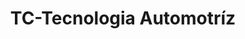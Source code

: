 ---
title: "TC-Tecnologia Automotríz"
url: /san-raimundo/tc-tecnologia-automotriz/
shop: reparación de automóviles
---